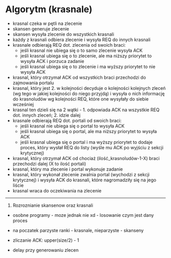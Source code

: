 # Algorytm (krasnale)

- krasnal czeka w pętli na zlecenie
- skansen generuje zlecenie
- skansen wysyła zlecenie do wszystkich krasnali
- każdy z krasnali odbiera zlecenie i wysyła REQ do innych krasnali
- krasnale odbierają REQ dot. zlecenia od swoich braci:
    - jeśli krasnal nie ubiega się o to samo zlecenie wysyła ACK
    - jeśli krasnal ubiega się o to zlecenie, ale ma niższy priorytet to wysyła ACK i porzuca zadanie
    - jeśli krasnal ubiega się o to zlecenie i ma wyższy priorytet to nie wysyła ACK
- krasnal, który otrzymał ACK od wszystkich braci przechodzi do zajmowania portalu
- krasnal, który jest 2. w kolejności decyduje o kolejności kolejnych zleceń (wg tego w jakiej kolejności do niego przyjdą) i wysyła o nich informację do krasnoludów wg kolejności REQ, które one wysyłały do siebie wcześniej
- krasnal ten dzieli się na 2 wątki - 1. odpowiada ACK na wszystkie REQ dot. innych zleceń; 2. idzie dalej
- krasnale odbierają REQ dot. portali od swoich braci:
    - jeśli krasnal nie ubiega się o portal to wysyła ACK
    - jeśli krasnal ubiega się o portal, ale ma niższy priorytet to wysyła ACK
    - jeśli krasnal ubiega się o portal i ma wyższy priorytet to dodaje proces, który wysłał REQ do listy (wyśle mu ACK po wyjściu z sekcji krytycznej)
- krasnal, który otrzymał ACK od chociaż (ilość_krasnoludów-1-X) braci przechodzi dalej (X to ilość portali)
- krasnal, który ma zlecenie i portal wykonuje zadanie
- krasnal, który wykonał zlecenie zwalnia portal (wychodzi z sekcji krytycznej) i wysyła ACK do krasnali, które nagromadziły się na jego liście
- krasnal wraca do oczekiwania na zlecenie

-------------------------------------------------------


1. Rozroznianie skansenow oraz krasnali
- osobne programy - moze jednak nie xd - losowanie czym jest dany proces

- na poczatek parzyste ranki - krasnale, nieparzyste - skanseny
- zliczanie ACK: upper(size/2) - 1
- delay przy generowaniu zlecen

